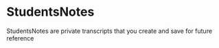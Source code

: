 # StudentsNotes
StudentsNotes  are private transcripts that you create and save for future reference
